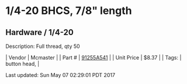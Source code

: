 # 1/4-20 BHCS, 7/8" length
## Hardware / 1/4-20
Description: 	Full thread, qty 50 

| Vendor | Mcmaster | 
| Part # | [91255A541](https://www.mcmaster.com/#91255A541) | 
| Unit Price | $8.37 | 
| Tags: | button head,  | 

Last updated: Sun May 07 02:29:01 PDT 2017